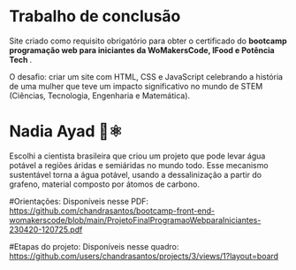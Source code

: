 # Trabalho de conclusão

Site criado como requisito obrigatório para obter o certificado do <b> bootcamp programação web para iniciantes da WoMakersCode, IFood e Potência Tech </b>. 

O desafio: criar um site com HTML, CSS e JavaScript celebrando a história de uma mulher que teve um impacto significativo no mundo de STEM (Ciências, Tecnologia, Engenharia e Matemática).

# Nadia Ayad 🔬⚛️
Escolhi a cientista brasileira que criou um projeto que pode levar água potável a regiões áridas e semiáridas no mundo todo. Esse mecanismo sustentável torna a água potável, usando a dessalinização a partir do grafeno, material composto por átomos de carbono. 

#Orientações: 
Disponíveis nesse PDF: https://github.com/chandrasantos/bootcamp-front-end-womakerscode/blob/main/ProjetoFinalProgramaoWebparaIniciantes-230420-120725.pdf

#Etapas do projeto: 
Disponíveis nesse quadro: https://github.com/users/chandrasantos/projects/3/views/1?layout=board

